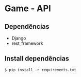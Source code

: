 # Game - API

## Dependências
* Django
* rest_framework

## Install dependências
```
$ pip install -r requirements.txt
```